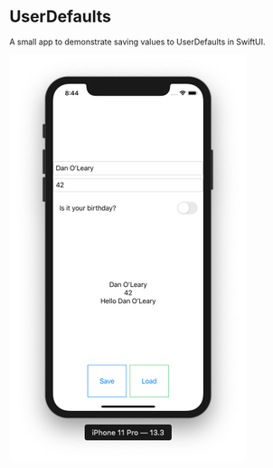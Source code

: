 # UserDefaults
A small app to demonstrate saving values to UserDefaults in SwiftUI.

![UserDefaults](screen.png)
